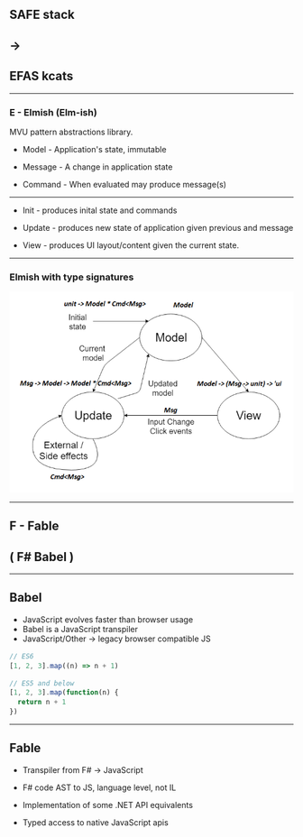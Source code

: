 
## SAFE stack 
## ->
## EFAS kcats

---

### E - Elmish (Elm-ish)
  
MVU pattern abstractions library.

- Model - Application's state, immutable

- Message - A change in application state

- Command - When evaluated may produce message(s)

---

- Init - produces inital state and commands

- Update - produces new state of application given previous and message

- View - produces UI layout/content given the current state.

---

### Elmish with type signatures

![MVU](full-stack-development/assets/img/mvuTypes.png)

---

## F - Fable

## ( F# Babel )

---

## Babel

- JavaScript evolves faster than browser usage
- Babel is a JavaScript transpiler
- JavaScript/Other -> legacy browser compatible JS

```javascript
// ES6
[1, 2, 3].map((n) => n + 1)
```

```javascript
// ES5 and below
[1, 2, 3].map(function(n) {
  return n + 1
})
```

---

## Fable

- Transpiler from F# -> JavaScript

- F# code AST to JS, language level, not IL

- Implementation of some .NET API equivalents

- Typed access to native JavaScript apis
